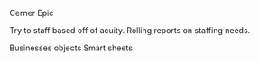 Cerner
Epic

Try to staff based off of acuity. Rolling reports on staffing needs. 

Businesses objects
Smart sheets
